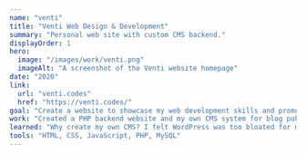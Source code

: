 ```yaml
---
name: "venti"
title: "Venti Web Design & Development"
summary: "Personal web site with custom CMS backend."
displayOrder: 1
hero:
  image: "/images/work/venti.png"
  imageAlt: "A screenshot of the Venti website homepage"
date: "2020"
link:
  url: "venti.codes"
  href: "https://venti.codes/"
goal: "Create a website to showcase my web development skills and promote my freelance business."
work: "Created a PHP backend website and my own CMS system for blog publishing."
learned: "Why create my own CMS? I felt WordPress was too bloated for my needs and I wanted to dive into database design and implementation. Using a MySQL database I created a CMS for publishing blogs. Better understood SEO for this site including using keywords and implementing accessibility best practices."
tools: "HTML, CSS, JavaScript, PHP, MySQL"
---
```

